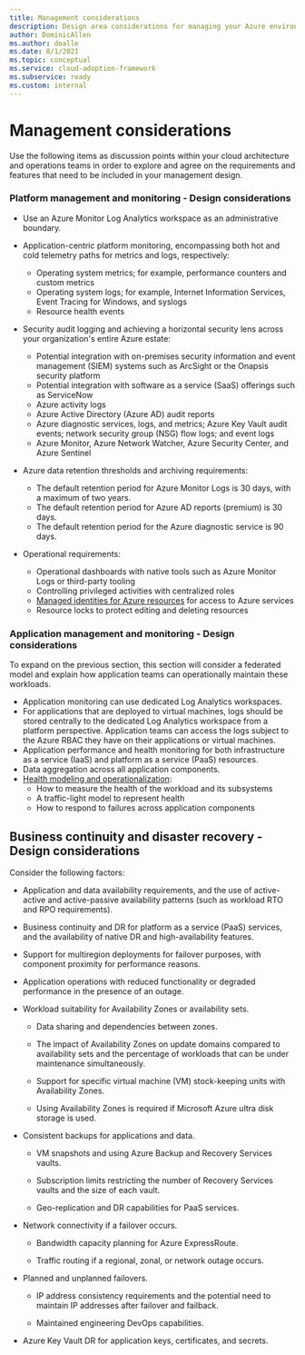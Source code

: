 ```yaml
---
title: Management considerations
description: Design area considerations for managing your Azure environment
author: DominicAllen
ms.author: doalle
ms.date: 8/1/2021
ms.topic: conceptual
ms.service: cloud-adoption-framework
ms.subservice: ready
ms.custom: internal
---
```


# Management considerations

Use the following items as discussion points within your cloud architecture and operations teams in order to explore and agree on the requirements and features that need to be included in your management design.

### Platform management and monitoring - Design considerations

- Use an Azure Monitor Log Analytics workspace as an administrative boundary.
- Application-centric platform monitoring, encompassing both hot and cold telemetry paths for metrics and logs, respectively:
  - Operating system metrics; for example, performance counters and custom metrics
  - Operating system logs; for example, Internet Information Services, Event Tracing for Windows, and syslogs
  - Resource health events
- Security audit logging and achieving a horizontal security lens across your organization's entire Azure estate:
  - Potential integration with on-premises security information and event management (SIEM) systems such as ArcSight or the Onapsis security platform
  - Potential integration with software as a service (SaaS) offerings such as ServiceNow
  - Azure activity logs
  - Azure Active Directory (Azure AD) audit reports
  - Azure diagnostic services, logs, and metrics; Azure Key Vault audit events; network security group (NSG) flow logs; and event logs
  - Azure Monitor, Azure Network Watcher, Azure Security Center, and Azure Sentinel
- Azure data retention thresholds and archiving requirements:
  - The default retention period for Azure Monitor Logs is 30 days, with a maximum of two years.
  - The default retention period for Azure AD reports (premium) is 30 days.
  - The default retention period for the Azure diagnostic service is 90 days.

- Operational requirements:
  - Operational dashboards with native tools such as Azure Monitor Logs or third-party tooling
  - Controlling privileged activities with centralized roles
  - [Managed identities for Azure resources](/azure/active-directory/managed-identities-azure-resources/overview) for access to Azure services
  - Resource locks to protect editing and deleting resources

### Application management and monitoring - Design considerations

To expand on the previous section, this section will consider a federated model and explain how application teams can operationally maintain these workloads.

- Application monitoring can use dedicated Log Analytics workspaces.
- For applications that are deployed to virtual machines, logs should be stored centrally to the dedicated Log Analytics workspace from a platform perspective. Application teams can access the logs subject to the Azure RBAC they have on their applications or virtual machines.
- Application performance and health monitoring for both infrastructure as a service (IaaS) and platform as a service (PaaS) resources.
- Data aggregation across all application components.
- [Health modeling and operationalization](../../manage/monitor/cloud-models-monitor-overview.md):
  - How to measure the health of the workload and its subsystems
  - A traffic-light model to represent health
  - How to respond to failures across application components

## Business continuity and disaster recovery - Design considerations

Consider the following factors:

- Application and data availability requirements, and the use of active-active and active-passive availability patterns (such as workload RTO and RPO requirements).

- Business continuity and DR for platform as a service (PaaS) services, and the availability of native DR and high-availability features.

- Support for multiregion deployments for failover purposes, with component proximity for performance reasons.

- Application operations with reduced functionality or degraded performance in the presence of an outage.

- Workload suitability for Availability Zones or availability sets.

  - Data sharing and dependencies between zones.

  - The impact of Availability Zones on update domains compared to availability sets and the percentage of workloads that can be under maintenance simultaneously.

  - Support for specific virtual machine (VM) stock-keeping units with Availability Zones.

  - Using Availability Zones is required if Microsoft Azure ultra disk storage is used.

- Consistent backups for applications and data.

  - VM snapshots and using Azure Backup and Recovery Services vaults.

  - Subscription limits restricting the number of Recovery Services vaults and the size of each vault.

  - Geo-replication and DR capabilities for PaaS services.

- Network connectivity if a failover occurs.

  - Bandwidth capacity planning for Azure ExpressRoute.

  - Traffic routing if a regional, zonal, or network outage occurs.

- Planned and unplanned failovers.

  - IP address consistency requirements and the potential need to maintain IP addresses after failover and failback.

  - Maintained engineering DevOps capabilities.

- Azure Key Vault DR for application keys, certificates, and secrets.